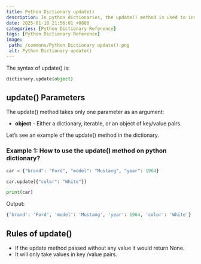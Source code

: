 ```yaml
---
title: Python Dictionary update()
description: In python dictionaries, the update() method is used to insert the specified key-value pairs to the dictionary from another dictionary or from an iterable.
date: 2025-01-18 21:56:01 +0800
categories: [Python Dictionary Reference]
tags: [Python Dictionary Reference]
image:
 path: /commons/Python Dictionary update().png
 alt: Python Dictionary update()
---
```


<script type="text/javascript">
	atOptions = {
		'key' : '98858c4e91885e00ea9926beee01c03e',
		'format' : 'iframe',
		'height' : 90,
		'width' : 728,
		'params' : {}
	};
</script>
<script type="text/javascript" src="https://www.highperformanceformat.com/98858c4e91885e00ea9926beee01c03e/invoke.js"></script>
The syntax of update() is:

```python
dictionary.update(object)

```

## update() Parameters

The update() method takes only one parameter as an argument:

* **object** \- Either a dictionary, iterable, or an object of key/value pairs.

Let’s see an example of the update() method in the dictionary.

<script type="text/javascript">
	atOptions = {
		'key' : '98858c4e91885e00ea9926beee01c03e',
		'format' : 'iframe',
		'height' : 90,
		'width' : 728,
		'params' : {}
	};
</script>
<script type="text/javascript" src="https://www.highperformanceformat.com/98858c4e91885e00ea9926beee01c03e/invoke.js"></script>
### 

<script type="text/javascript">
	atOptions = {
		'key' : '98858c4e91885e00ea9926beee01c03e',
		'format' : 'iframe',
		'height' : 90,
		'width' : 728,
		'params' : {}
	};
</script>
<script type="text/javascript" src="https://www.highperformanceformat.com/98858c4e91885e00ea9926beee01c03e/invoke.js"></script>
### Example 1: How to use the update() method on python dictionary?

```python
car = {"brand": "Ford", "model": "Mustang", "year": 1964}

car.update({"color": "White"})

print(car)

```

Output:

```python
{'brand': 'Ford', 'model': 'Mustang', 'year': 1964, 'color': 'White'}

```

## Rules of update()

* If the update method passed without any value it would return None.  
* It will only take values in key /value pairs.